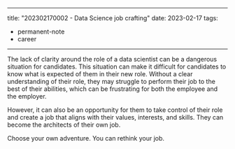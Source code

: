 
---
title:  "202302170002 - Data Science job crafting"
date: 2023-02-17
tags: 
- permanent-note 
- career
---

The lack of clarity around the role of a data scientist can be a dangerous situation for candidates. This situation can make it difficult for candidates to know what is expected of them in their new role. Without a clear understanding of their role, they may struggle to perform their job to the best of their abilities, which can be frustrating for both the employee and the employer.

However, it can also be an opportunity for them to take control of their role and create a job that aligns with their values, interests, and skills. They can become the architects of their own job.

Choose your own adventure. You can rethink your job.





